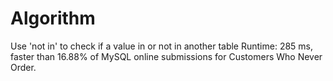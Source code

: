 # Algorithm
Use 'not in' to check if a value in or not in another table
Runtime: 285 ms, faster than 16.88% of MySQL online submissions for Customers Who Never Order.

